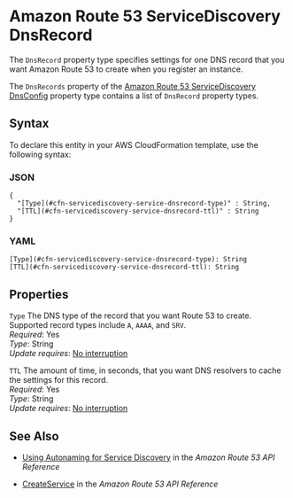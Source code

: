 # Amazon Route 53 ServiceDiscovery DnsRecord<a name="aws-properties-servicediscovery-service-dnsrecord"></a>

<a name="aws-properties-servicediscovery-service-dnsrecord-description"></a>The `DnsRecord` property type specifies settings for one DNS record that you want Amazon Route 53 to create when you register an instance\.

<a name="aws-properties-servicediscovery-service-dnsrecord-inheritance"></a>The `DnsRecords` property of the [Amazon Route 53 ServiceDiscovery DnsConfig](aws-properties-servicediscovery-service-dnsconfig.md) property type contains a list of `DnsRecord` property types\.

## Syntax<a name="aws-properties-servicediscovery-service-dnsrecord-syntax"></a>

To declare this entity in your AWS CloudFormation template, use the following syntax:

### JSON<a name="aws-properties-servicediscovery-service-dnsrecord-syntax.json"></a>

```
{
  "[Type](#cfn-servicediscovery-service-dnsrecord-type)" : String,
  "[TTL](#cfn-servicediscovery-service-dnsrecord-ttl)" : String
}
```

### YAML<a name="aws-properties-servicediscovery-service-dnsrecord-syntax.yaml"></a>

```
[Type](#cfn-servicediscovery-service-dnsrecord-type): String
[TTL](#cfn-servicediscovery-service-dnsrecord-ttl): String
```

## Properties<a name="aws-properties-servicediscovery-service-dnsrecord-properties"></a>

`Type`  <a name="cfn-servicediscovery-service-dnsrecord-type"></a>
The DNS type of the record that you want Route 53 to create\. Supported record types include `A`, `AAAA`, and `SRV`\.  
*Required*: Yes  
*Type*: String  
*Update requires*: [No interruption](using-cfn-updating-stacks-update-behaviors.md#update-no-interrupt)

`TTL`  <a name="cfn-servicediscovery-service-dnsrecord-ttl"></a>
The amount of time, in seconds, that you want DNS resolvers to cache the settings for this record\.   
*Required*: Yes  
*Type*: String  
*Update requires*: [No interruption](using-cfn-updating-stacks-update-behaviors.md#update-no-interrupt)

## See Also<a name="aws-properties-servicediscovery-service-dnsrecord-seealso"></a>

+ [Using Autonaming for Service Discovery](http://docs.aws.amazon.com/Route53/latest/APIReference/overview-service-discovery.html) in the *Amazon Route 53 API Reference*

+ [CreateService](http://docs.aws.amazon.com/Route53/latest/APIReference/API_autonaming_CreateService.html) in the *Amazon Route 53 API Reference*